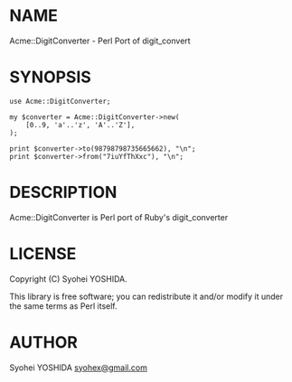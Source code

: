 # NAME

Acme::DigitConverter - Perl Port of digit\_convert

# SYNOPSIS

    use Acme::DigitConverter;

    my $converter = Acme::DigitConverter->new(
        [0..9, 'a'..'z', 'A'..'Z'],
    );

    print $converter->to(98798798735665662), "\n";
    print $converter->from("7iuYfThXxc"), "\n";

# DESCRIPTION

Acme::DigitConverter is Perl port of Ruby's digit\_converter

# LICENSE

Copyright (C) Syohei YOSHIDA.

This library is free software; you can redistribute it and/or modify
it under the same terms as Perl itself.

# AUTHOR

Syohei YOSHIDA <syohex@gmail.com>
